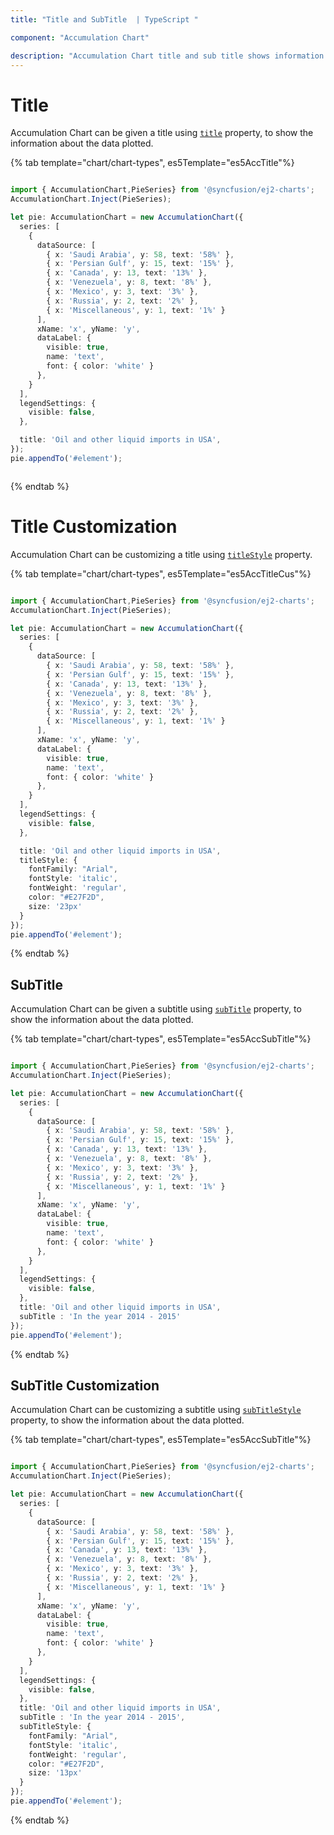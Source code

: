 ```yaml
---
title: "Title and SubTitle  | TypeScript "

component: "Accumulation Chart"

description: "Accumulation Chart title and sub title shows information about plotted data"
---
```


# Title

Accumulation Chart can be given a title using [`title`](../api/accumulation-chart/accumulationChartModel/#title) property, to show the information
about the data plotted.

{% tab template="chart/chart-types", es5Template="es5AccTitle"%}

```typescript

import { AccumulationChart,PieSeries} from '@syncfusion/ej2-charts';
AccumulationChart.Inject(PieSeries);

let pie: AccumulationChart = new AccumulationChart({
  series: [
    {
      dataSource: [
        { x: 'Saudi Arabia', y: 58, text: '58%' },
        { x: 'Persian Gulf', y: 15, text: '15%' },
        { x: 'Canada', y: 13, text: '13%' },
        { x: 'Venezuela', y: 8, text: '8%' },
        { x: 'Mexico', y: 3, text: '3%' },
        { x: 'Russia', y: 2, text: '2%' },
        { x: 'Miscellaneous', y: 1, text: '1%' }
      ],
      xName: 'x', yName: 'y',
      dataLabel: {
        visible: true,
        name: 'text',
        font: { color: 'white' }
      },
    }
  ],
  legendSettings: {
    visible: false,
  },

  title: 'Oil and other liquid imports in USA',
});
pie.appendTo('#element');



```

{% endtab %}

# Title Customization

Accumulation Chart can be customizing a title using [`titleStyle`](../api/accumulation-chart/accumulationChartModel/#titlestyle) property.

{% tab template="chart/chart-types", es5Template="es5AccTitleCus"%}

```typescript

import { AccumulationChart,PieSeries} from '@syncfusion/ej2-charts';
AccumulationChart.Inject(PieSeries);

let pie: AccumulationChart = new AccumulationChart({
  series: [
    {
      dataSource: [
        { x: 'Saudi Arabia', y: 58, text: '58%' },
        { x: 'Persian Gulf', y: 15, text: '15%' },
        { x: 'Canada', y: 13, text: '13%' },
        { x: 'Venezuela', y: 8, text: '8%' },
        { x: 'Mexico', y: 3, text: '3%' },
        { x: 'Russia', y: 2, text: '2%' },
        { x: 'Miscellaneous', y: 1, text: '1%' }
      ],
      xName: 'x', yName: 'y',
      dataLabel: {
        visible: true,
        name: 'text',
        font: { color: 'white' }
      },
    }
  ],
  legendSettings: {
    visible: false,
  },

  title: 'Oil and other liquid imports in USA',
  titleStyle: {
    fontFamily: "Arial",
    fontStyle: 'italic',
    fontWeight: 'regular',
    color: "#E27F2D",
    size: '23px'
  }
});
pie.appendTo('#element');

```

{% endtab %}

## SubTitle

Accumulation Chart can be given a subtitle using [`subTitle`](../api/accumulation-chart/accumulationChartModel/#subtitle) property, to show the information
about the data plotted.

{% tab template="chart/chart-types", es5Template="es5AccSubTitle"%}

```typescript

import { AccumulationChart,PieSeries} from '@syncfusion/ej2-charts';
AccumulationChart.Inject(PieSeries);

let pie: AccumulationChart = new AccumulationChart({
  series: [
    {
      dataSource: [
        { x: 'Saudi Arabia', y: 58, text: '58%' },
        { x: 'Persian Gulf', y: 15, text: '15%' },
        { x: 'Canada', y: 13, text: '13%' },
        { x: 'Venezuela', y: 8, text: '8%' },
        { x: 'Mexico', y: 3, text: '3%' },
        { x: 'Russia', y: 2, text: '2%' },
        { x: 'Miscellaneous', y: 1, text: '1%' }
      ],
      xName: 'x', yName: 'y',
      dataLabel: {
        visible: true,
        name: 'text',
        font: { color: 'white' }
      },
    }
  ],
  legendSettings: {
    visible: false,
  },
  title: 'Oil and other liquid imports in USA',
  subTitle : 'In the year 2014 - 2015'
});
pie.appendTo('#element');

```

{% endtab %}

## SubTitle Customization

Accumulation Chart can be customizing a subtitle using [`subTitleStyle`](../api/accumulation-chart/accumulationChartModel/#subtitlestyle) property, to show the information
about the data plotted.

{% tab template="chart/chart-types", es5Template="es5AccSubTitle"%}

```typescript

import { AccumulationChart,PieSeries} from '@syncfusion/ej2-charts';
AccumulationChart.Inject(PieSeries);

let pie: AccumulationChart = new AccumulationChart({
  series: [
    {
      dataSource: [
        { x: 'Saudi Arabia', y: 58, text: '58%' },
        { x: 'Persian Gulf', y: 15, text: '15%' },
        { x: 'Canada', y: 13, text: '13%' },
        { x: 'Venezuela', y: 8, text: '8%' },
        { x: 'Mexico', y: 3, text: '3%' },
        { x: 'Russia', y: 2, text: '2%' },
        { x: 'Miscellaneous', y: 1, text: '1%' }
      ],
      xName: 'x', yName: 'y',
      dataLabel: {
        visible: true,
        name: 'text',
        font: { color: 'white' }
      },
    }
  ],
  legendSettings: {
    visible: false,
  },
  title: 'Oil and other liquid imports in USA',
  subTitle : 'In the year 2014 - 2015',
  subTitleStyle: {
    fontFamily: "Arial",
    fontStyle: 'italic',
    fontWeight: 'regular',
    color: "#E27F2D",
    size: '13px'
  }
});
pie.appendTo('#element');

```

{% endtab %}
